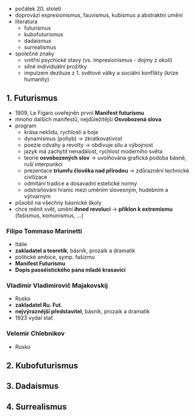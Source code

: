 - počátek 20. století
- doprovází expresionismus, fauvismus, kubismus a abstraktní umění
- literatura
	- futurismus
	- kubofuturismus
	- dadaismus
	- surrealismus
- společné znaky
	- vnitřní psychické stavy (vs. impresionismus - dojmy z okolí)
	- silné individuální prožitky
	- impulzem deziluze z 1. světové války a sociální konflikty (krize humanity)
## 1. Futurismus
- 1909, Le Figaro uveřejněn první **Manifest futurismu**
- mnoho dalších manifestů, nejdůležitější **Osvobozená slova**
- program
	- krása neklidu, rychlosti a boje
	- dynamismus (pohyb) → zkratkovativost
	- poezie odvahy a revolty → obdivuje sílu a výbojnost
	- jazyk má zachytit nenadálost, rychlost moderního světa
	- teorie **osvobozených slov** → uvolňována grafická podoba básně, ruší interpunkci
	- prezentace **triumfu člověka nad přírodou** → zdůraznění technické civilizace
	- odmítání tradice a dosavadní estetické normy
	- odstraňování hranic mezi uměním slovesným, hudebním a výtvarným
- působil na všechny básnické školy
- chce měnit svět, umění **ihned revolucí** → **příklon k extremismu** (fašismus, komunismus, …)
### Filipo Tommaso Marinetti
- Itálie
- **zakladatel a teoretik**, básník, prozaik a dramatik
- politické ambice, symp. fašizmu
- **Manifest Futurismu**
- **Dopis passéistického pana mladé krasavici**
### Vladimír Vladimirovič Majakovskij
- Rusko
- **zakladatel Ru. Fut.**
- **nejvýraznější představitel**, básník, prozaik a dramatik
- 1923 vydal stať
### Velemir Chlebnikov
- Rusko

## 2. Kubofuturismus
## 3. Dadaismus
## 4. Surrealismus